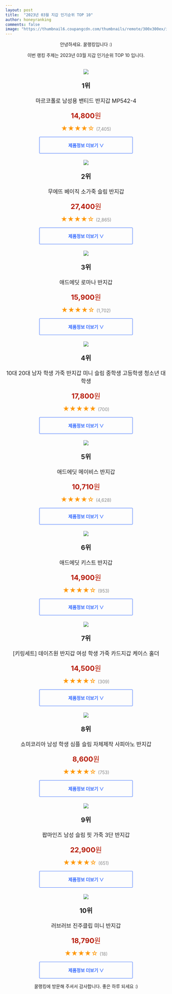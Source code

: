 ```yaml
---
layout: post
title:  "2023년 03월 지갑 인기순위 TOP 10"
author: honeyranking
comments: false
image: "https://thumbnail6.coupangcdn.com/thumbnails/remote/300x300ex/image/retail/images/1281550067693402-c3497546-f2f0-425e-bac3-a3a62d506b54.jpg"
---
```

<p style="text-align: center;">안녕하세요. 꿀랭킹입니다 :)</p>
<p style="text-align: center;">이번 랭킹 주제는 2023년 03월 지갑 인기순위 TOP 10 입니다.</p><center><img src="https://thumbnail6.coupangcdn.com/thumbnails/remote/300x300ex/image/retail/images/1281550067693402-c3497546-f2f0-425e-bac3-a3a62d506b54.jpg" style="margin-top:20px" /></center><p style="text-align: center; font-size: 20px"><b>1위</b></p><p style="text-align: center; font-size: 17px">마르코폴로 남성용 밴티드 반지갑 MP542-4</p><p style="text-align: center;"><span style="color: #b61800; font-size: 22px;"><b>14,800</b>원</span></p><p style="text-align: center;"><span style="color: #ff9600; font-size: 20px;">★★★★☆ </span><span style="color: #878787;">(7,405)</span></p><center><a href="https://www.coupang.com/vp/products/493768?itemId=739439527&q=%EC%A7%80%EA%B0%91&sourceType=search&searchId=fcd48ff458d647a4a02842697cc82162"><div style="font-size: 14px; display: inline-block; padding: 15px 90px; color: #346aff; border-radius: 2px; border: 1px solid #346aff; cursor: pointer;"><b>제품정보 더보기 &or;</b></div></a></center><center><img src="https://thumbnail6.coupangcdn.com/thumbnails/remote/300x300ex/image/retail/images/2019/09/24/15/1/43135f41-b46d-4a83-9c64-05d789594340.jpg" style="margin-top:20px" /></center><p style="text-align: center; font-size: 20px"><b>2위</b></p><p style="text-align: center; font-size: 17px">무에뜨 베이직 소가죽 슬림 반지갑</p><p style="text-align: center;"><span style="color: #b61800; font-size: 22px;"><b>27,400</b>원</span></p><p style="text-align: center;"><span style="color: #ff9600; font-size: 20px;">★★★★☆ </span><span style="color: #878787;">(2,865)</span></p><center><a href="https://link.coupang.com/a/RNE0R"><div style="font-size: 14px; display: inline-block; padding: 15px 90px; color: #346aff; border-radius: 2px; border: 1px solid #346aff; cursor: pointer;"><b>제품정보 더보기 &or;</b></div></a></center><center><img src="https://thumbnail6.coupangcdn.com/thumbnails/remote/300x300ex/image/retail/images/914992982618127-b0c318f6-c8ac-4cb6-978f-c36ee3c67317.jpg" style="margin-top:20px" /></center><p style="text-align: center; font-size: 20px"><b>3위</b></p><p style="text-align: center; font-size: 17px">애드에딧 로마나 반지갑</p><p style="text-align: center;"><span style="color: #b61800; font-size: 22px;"><b>15,900</b>원</span></p><p style="text-align: center;"><span style="color: #ff9600; font-size: 20px;">★★★★☆ </span><span style="color: #878787;">(1,702)</span></p><center><a href="https://link.coupang.com/a/RNE0S"><div style="font-size: 14px; display: inline-block; padding: 15px 90px; color: #346aff; border-radius: 2px; border: 1px solid #346aff; cursor: pointer;"><b>제품정보 더보기 &or;</b></div></a></center><center><img src="https://thumbnail10.coupangcdn.com/thumbnails/remote/300x300ex/image/vendor_inventory/854f/dc27dea06c67edddd6c908a668734988554a248c490c79e79c44dfc70c7e.jpg" style="margin-top:20px" /></center><p style="text-align: center; font-size: 20px"><b>4위</b></p><p style="text-align: center; font-size: 17px">10대 20대 남자 학생 가죽 반지갑 미니 슬림 중학생 고등학생 청소년 대학생</p><p style="text-align: center;"><span style="color: #b61800; font-size: 22px;"><b>17,800</b>원</span></p><p style="text-align: center;"><span style="color: #ff9600; font-size: 20px;">★★★★★ </span><span style="color: #878787;">(700)</span></p><center><a href="https://link.coupang.com/a/RNE0T"><div style="font-size: 14px; display: inline-block; padding: 15px 90px; color: #346aff; border-radius: 2px; border: 1px solid #346aff; cursor: pointer;"><b>제품정보 더보기 &or;</b></div></a></center><center><img src="https://thumbnail7.coupangcdn.com/thumbnails/remote/300x300ex/image/retail/images/3993257142051445-5d607b2f-0335-4c77-bb2f-bc1a6a376cc9.jpg" style="margin-top:20px" /></center><p style="text-align: center; font-size: 20px"><b>5위</b></p><p style="text-align: center; font-size: 17px">애드에딧 메이비스 반지갑</p><p style="text-align: center;"><span style="color: #b61800; font-size: 22px;"><b>10,710</b>원</span></p><p style="text-align: center;"><span style="color: #ff9600; font-size: 20px;">★★★★☆ </span><span style="color: #878787;">(4,628)</span></p><center><a href="https://link.coupang.com/a/RNE0U"><div style="font-size: 14px; display: inline-block; padding: 15px 90px; color: #346aff; border-radius: 2px; border: 1px solid #346aff; cursor: pointer;"><b>제품정보 더보기 &or;</b></div></a></center><center><img src="https://thumbnail6.coupangcdn.com/thumbnails/remote/300x300ex/image/retail/images/1175591454901791-8bec06b5-6fab-4c72-8855-9facefd2ca40.jpg" style="margin-top:20px" /></center><p style="text-align: center; font-size: 20px"><b>6위</b></p><p style="text-align: center; font-size: 17px">애드에딧 키스트 반지갑</p><p style="text-align: center;"><span style="color: #b61800; font-size: 22px;"><b>14,900</b>원</span></p><p style="text-align: center;"><span style="color: #ff9600; font-size: 20px;">★★★★☆ </span><span style="color: #878787;">(953)</span></p><center><a href="https://www.coupang.com/vp/products/1492020501?itemId=2561231500&q=%EC%A7%80%EA%B0%91&sourceType=search&searchId=fcd48ff458d647a4a02842697cc82162"><div style="font-size: 14px; display: inline-block; padding: 15px 90px; color: #346aff; border-radius: 2px; border: 1px solid #346aff; cursor: pointer;"><b>제품정보 더보기 &or;</b></div></a></center><center><img src="https://thumbnail8.coupangcdn.com/thumbnails/remote/300x300ex/image/vendor_inventory/548b/41330a4ace1c4503579d70626f400bb660f8b3ebb77cdc214f7d81c71d48.jpg" style="margin-top:20px" /></center><p style="text-align: center; font-size: 20px"><b>7위</b></p><p style="text-align: center; font-size: 17px">[키링세트] 데이즈원 반지갑 여성 학생 가죽 카드지갑 케이스 홀더</p><p style="text-align: center;"><span style="color: #b61800; font-size: 22px;"><b>14,500</b>원</span></p><p style="text-align: center;"><span style="color: #ff9600; font-size: 20px;">★★★★☆ </span><span style="color: #878787;">(309)</span></p><center><a href="https://link.coupang.com/a/RNE0V"><div style="font-size: 14px; display: inline-block; padding: 15px 90px; color: #346aff; border-radius: 2px; border: 1px solid #346aff; cursor: pointer;"><b>제품정보 더보기 &or;</b></div></a></center><center><img src="https://thumbnail7.coupangcdn.com/thumbnails/remote/300x300ex/image/vendor_inventory/1f8d/9c299f0283bbf3da90edbcaf2d73c0ca28ce63302617874246c645160c10.jpg" style="margin-top:20px" /></center><p style="text-align: center; font-size: 20px"><b>8위</b></p><p style="text-align: center; font-size: 17px">쇼미코리아 남성 학생 심플 슬림 자체제작 사피아노 반지갑</p><p style="text-align: center;"><span style="color: #b61800; font-size: 22px;"><b>8,600</b>원</span></p><p style="text-align: center;"><span style="color: #ff9600; font-size: 20px;">★★★★☆ </span><span style="color: #878787;">(753)</span></p><center><a href="https://link.coupang.com/a/RNE0W"><div style="font-size: 14px; display: inline-block; padding: 15px 90px; color: #346aff; border-radius: 2px; border: 1px solid #346aff; cursor: pointer;"><b>제품정보 더보기 &or;</b></div></a></center><center><img src="https://thumbnail8.coupangcdn.com/thumbnails/remote/300x300ex/image/vendor_inventory/6c67/244175ba078831890be01b14914b49c79b48e8fe85a327224ac3127c7a94.jpg" style="margin-top:20px" /></center><p style="text-align: center; font-size: 20px"><b>9위</b></p><p style="text-align: center; font-size: 17px">팝마인즈 남성 슬림 핏 가죽 3단 반지갑</p><p style="text-align: center;"><span style="color: #b61800; font-size: 22px;"><b>22,900</b>원</span></p><p style="text-align: center;"><span style="color: #ff9600; font-size: 20px;">★★★★☆ </span><span style="color: #878787;">(651)</span></p><center><a href="https://link.coupang.com/a/RNE0X"><div style="font-size: 14px; display: inline-block; padding: 15px 90px; color: #346aff; border-radius: 2px; border: 1px solid #346aff; cursor: pointer;"><b>제품정보 더보기 &or;</b></div></a></center><center><img src="https://thumbnail6.coupangcdn.com/thumbnails/remote/300x300ex/image/rs_quotation_api/vljf9nwt/7881d34f0553475eb1a01ccd2c4de034.jpg" style="margin-top:20px" /></center><p style="text-align: center; font-size: 20px"><b>10위</b></p><p style="text-align: center; font-size: 17px">러브러브 진주클립 미니 반지갑</p><p style="text-align: center;"><span style="color: #b61800; font-size: 22px;"><b>18,790</b>원</span></p><p style="text-align: center;"><span style="color: #ff9600; font-size: 20px;">★★★★☆ </span><span style="color: #878787;">(18)</span></p><center><a href="https://link.coupang.com/a/RNE0Y"><div style="font-size: 14px; display: inline-block; padding: 15px 90px; color: #346aff; border-radius: 2px; border: 1px solid #346aff; cursor: pointer;"><b>제품정보 더보기 &or;</b></div></a></center><p style="text-align: center;">꿀랭킹에 방문해 주셔서 감사합니다. 좋은 하루 되세요 :)</p>